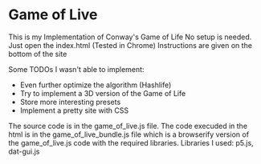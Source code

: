# Game of Live

This is my Implementation of Conway's Game of Life
No setup is needed. Just open the index.html (Tested in Chrome)
Instructions are given on the bottom of the site

Some TODOs I wasn't able to implement:
- Even further optimize the algorithm (Hashlife)
- Try to implement a 3D version of the Game of Life
- Store more interesting presets
- Implement a pretty site with CSS

The source code is in the game_of_live.js file.
The code execuded in the html is in the game_of_live_bundle.js file which is a browserify version of the game_of_live.js code with the required libraries.
Libraries I used: p5.js, dat-gui.js
